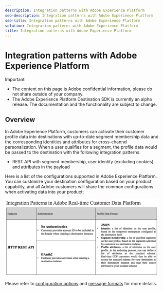 ```yaml
---
description: Integration patterns with Adobe Experience Platform
seo-description: Integration patterns with Adobe Experience Platform
seo-title: Integration patterns with Adobe Experience Platform
solution: Integration patterns with Adobe Experience Platform
title: Integration patterns with Adobe Experience Platform
---
```


# Integration patterns with Adobe Experience Platform

>[!IMPORTANT]
>
>* The content on this page is Adobe confidential information, please do not share outside of your company.
>* The Adobe Experience Platform Destination SDK is currently an alpha release. The documentation and the functionality are subject to change.

## Overview

In Adobe Experience Platform, customers can activate their customer profile data into destinations with up-to-date segment membership data and the corresponding identities and attributes for cross-channel personalization. When a user qualifies for a segment, the profile data would be passed to the destination with the following integration patterns: 

* REST API with segment membership, user identity (excluding cookies) and attributes in the payload

Here is a list of the configurations supported in Adobe Experience Platform. You can customize your destination configuration based on your product capability, and all Adobe customers will share the common configurations when activating data into your product: 

![Integration patterns](/help/assets/integration-patterns.png)

Please refer to [configuration options](/help/configuration-options.md) and [message formats](/help/message-format.md) for more details.